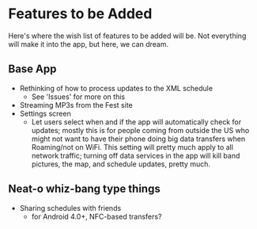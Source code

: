 # Features to be Added #

Here's where the wish list of features to be added will be. Not everything will make it into the app, but here, we can dream.


## Base App ##

  * Rethinking of how to process updates to the XML schedule
    * See 'Issues' for more on this
  * Streaming MP3s from the Fest site
  * Settings screen
    * Let users select when and if the app will automatically check for updates; mostly this is for people coming from outside the US who might not want to have their phone doing big data transfers when Roaming/not on WiFi. This setting will pretty much apply to all network traffic; turning off data services in the app will kill band pictures, the map, and schedule updates, pretty much.

## Neat-o whiz-bang type things ##

  * Sharing schedules with friends
    * for Android 4.0+, NFC-based transfers?